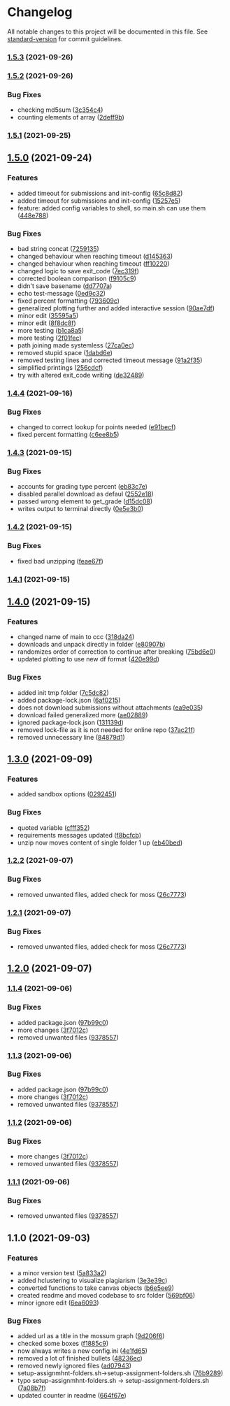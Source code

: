 # Changelog

All notable changes to this project will be documented in this file. See [standard-version](https://github.com/conventional-changelog/standard-version) for commit guidelines.

### [1.5.3](https://github.com/jakob1379/Canvas-Code-Correction/compare/v1.5.2...v1.5.3) (2021-09-26)

### [1.5.2](https://github.com/jakob1379/Canvas-Code-Correction/compare/v1.5.1...v1.5.2) (2021-09-26)


### Bug Fixes

* checking md5sum ([3c354c4](https://github.com/jakob1379/Canvas-Code-Correction/commits/3c354c4b0b30dfc47dc4ecc65e8b4c763e6473fe))
* counting elements of array ([2deff9b](https://github.com/jakob1379/Canvas-Code-Correction/commits/2deff9b62f96a8847a2cc58c704d3367c95165e1))

### [1.5.1](https://github.com/jakob1379/Canvas-Code-Correction/compare/v1.5.0...v1.5.1) (2021-09-25)

## [1.5.0](https://github.com/jakob1379/Canvas-Code-Correction/compare/v1.4.4...v1.5.0) (2021-09-24)


### Features

* added timeout for submissions and init-config ([65c8d82](https://github.com/jakob1379/Canvas-Code-Correction/commits/65c8d82ad3e0ae684d303cc6c3ce5da3ca0b13c5))
* added timeout for submissions and init-config ([15257e5](https://github.com/jakob1379/Canvas-Code-Correction/commits/15257e5b73d7bdfe10489fab05f60a29f25f44d7))
* feature: added config variables to shell, so main.sh can use them ([448e788](https://github.com/jakob1379/Canvas-Code-Correction/commits/448e78899d304fb432bad06cba3649b42fbd4fd9))


### Bug Fixes

* bad string concat ([7259135](https://github.com/jakob1379/Canvas-Code-Correction/commits/7259135e76df84823c7b0c44cfccbaab0c204165))
* changed behaviour when reaching timeout ([d145363](https://github.com/jakob1379/Canvas-Code-Correction/commits/d1453637865bb4cfea9beac2acca7b4dca896972))
* changed behaviour when reaching timeout ([ff10220](https://github.com/jakob1379/Canvas-Code-Correction/commits/ff102204d6a2dcfd9a0eab088f7c6c7f0a4a2b82))
* changed logic to save exit_code ([7ec319f](https://github.com/jakob1379/Canvas-Code-Correction/commits/7ec319ff4ba33140ab6ac044b6ef0f4ddd6aea6c))
* corrected boolean comparison ([f9105c9](https://github.com/jakob1379/Canvas-Code-Correction/commits/f9105c9d90be9b6164e358197c7dd52901c49efe))
* didn't save basename ([dd7707a](https://github.com/jakob1379/Canvas-Code-Correction/commits/dd7707a15215487ed54302b24a03d40f475cb8f5))
* echo test-message ([0ed9c32](https://github.com/jakob1379/Canvas-Code-Correction/commits/0ed9c3299650365db61cfc393475c2a4fa80b17a))
* fixed percent formatting ([793609c](https://github.com/jakob1379/Canvas-Code-Correction/commits/793609c4ec493099d1726fd7c6240f8051b8d3d1))
* generalized plotting further and added interactive session ([90ae7df](https://github.com/jakob1379/Canvas-Code-Correction/commits/90ae7dfbe9c2a4199551c28c16db2dc8c70da017))
* minor edit ([35595a5](https://github.com/jakob1379/Canvas-Code-Correction/commits/35595a5f898a86a39eac814576d37026e0b680c7))
* minor edit ([8f8dc8f](https://github.com/jakob1379/Canvas-Code-Correction/commits/8f8dc8f8e4ee723adcdb8d883520a201a43eef4d))
* more testing ([b1ca8a5](https://github.com/jakob1379/Canvas-Code-Correction/commits/b1ca8a5b106ecc5e9049f4ec662e743a55e74923))
* more testing ([2f01fec](https://github.com/jakob1379/Canvas-Code-Correction/commits/2f01fec6756513259773d7be63c7da259a205b86))
* path joining made systemless ([27ca0ec](https://github.com/jakob1379/Canvas-Code-Correction/commits/27ca0eccb1fb3d9464c0e218e32f3935bb0fbdf7))
* removed stupid space ([1dabd6e](https://github.com/jakob1379/Canvas-Code-Correction/commits/1dabd6ecc54f5fe0329d49929401115fe4a0132c))
* removed testing lines and corrected timeout message ([91a2f35](https://github.com/jakob1379/Canvas-Code-Correction/commits/91a2f3561c47004bd30f0c4dbddfd1b1da65f838))
* simplified printings ([256cdcf](https://github.com/jakob1379/Canvas-Code-Correction/commits/256cdcf4fcf454f9b105d2a9b989d572f1996d17))
* try with altered exit_code writing ([de32489](https://github.com/jakob1379/Canvas-Code-Correction/commits/de32489549a67d861130c3753da79bf842d6e587))

### [1.4.4](https://github.com/jakob1379/Canvas-Code-Correction/compare/v1.4.3...v1.4.4) (2021-09-16)


### Bug Fixes

* changed to correct lookup for points needed ([e91becf](https://github.com/jakob1379/Canvas-Code-Correction/commits/e91becf916affb6af4df9d4fc9f5e91baaa30db3))
* fixed percent formatting ([c6ee8b5](https://github.com/jakob1379/Canvas-Code-Correction/commits/c6ee8b552938d537efe01281b50c06ba217e49c4))

### [1.4.3](https://github.com/jakob1379/Canvas-Code-Correction/compare/v1.4.2...v1.4.3) (2021-09-15)


### Bug Fixes

* accounts for grading type percent ([eb83c7e](https://github.com/jakob1379/Canvas-Code-Correction/commits/eb83c7e0372767ff695e999998c67a0975e4a721))
* disabled parallel download as defaul ([2552e18](https://github.com/jakob1379/Canvas-Code-Correction/commits/2552e187668240ae23c6247a101f075b0096b576))
* passed wrong element to get_grade ([d15dc08](https://github.com/jakob1379/Canvas-Code-Correction/commits/d15dc08bd2d4fa96c404ffc924f67423b9cb12e3))
* writes output to terminal directly ([0e5e3b0](https://github.com/jakob1379/Canvas-Code-Correction/commits/0e5e3b030720c3535ad7bb9fafbd998d86485b05))

### [1.4.2](https://github.com/jakob1379/Canvas-Code-Correction/compare/v1.4.0...v1.4.2) (2021-09-15)


### Bug Fixes

* fixed bad unzipping ([feae67f](https://github.com/jakob1379/Canvas-Code-Correction/commits/feae67f94ab020af900e686591ee6d2d83120e99))

### [1.4.1](https://github.com/jakob1379/Canvas-Code-Correction/compare/v1.4.0...v1.4.1) (2021-09-15)

## [1.4.0](https://github.com/jakob1379/Canvas-Code-Correction/compare/v1.3.0...v1.4.0) (2021-09-15)


### Features

* changed name of main to ccc ([318da24](https://github.com/jakob1379/Canvas-Code-Correction/commits/318da244734bbd2917f09a59247f01d67f4dec1a))
* downloads and unpack directly in folder ([e80907b](https://github.com/jakob1379/Canvas-Code-Correction/commits/e80907be0550fb05a47c4339db5236222ca483fa))
* randomizes order of correction to continue after breaking ([75bd6e0](https://github.com/jakob1379/Canvas-Code-Correction/commits/75bd6e0fe66ba05339553a7d7837dc7f8d202aff))
* updated plotting to use new df format ([420e99d](https://github.com/jakob1379/Canvas-Code-Correction/commits/420e99d79b00c23919277287b86cc179cab2b5f2))


### Bug Fixes

* added init tmp folder ([7c5dc82](https://github.com/jakob1379/Canvas-Code-Correction/commits/7c5dc82112341baab9e145428bf83beb73dc27fa))
* added package-lock.json ([6af0215](https://github.com/jakob1379/Canvas-Code-Correction/commits/6af02154384fee9327b17c46fd901b9b18bf36dd))
* does not download submissions without attachments ([ea9e035](https://github.com/jakob1379/Canvas-Code-Correction/commits/ea9e035d34a095de46c8ff7bfe62b910e5def3fd))
* download failed generalized more ([ae02889](https://github.com/jakob1379/Canvas-Code-Correction/commits/ae02889f900c269efdf1a78365fb7df9f452fe36))
* ignored package-lock.json ([131139d](https://github.com/jakob1379/Canvas-Code-Correction/commits/131139dcf1196aed8b8986e83615265688479e85))
* removed lock-file as it is not needed for online repo ([37ac21f](https://github.com/jakob1379/Canvas-Code-Correction/commits/37ac21f3f3654aef91e9aafe36162ee43c68f22d))
* removed unnecessary line ([84879d1](https://github.com/jakob1379/Canvas-Code-Correction/commits/84879d1e9981424e8e74faa300af06545ee1598e))

## [1.3.0](https://github.com/jakob1379/Canvas-Code-Correction/compare/v1.2.2...v1.3.0) (2021-09-09)


### Features

* added sandbox options ([0292451](https://github.com/jakob1379/Canvas-Code-Correction/commits/029245139e6750433c4b0cb8fc35fe347d5aea32))


### Bug Fixes

* quoted variable ([cfff352](https://github.com/jakob1379/Canvas-Code-Correction/commits/cfff35221a61da3ef118651499d6768a9fc7ea0f))
* requirements messages updated ([f8bcfcb](https://github.com/jakob1379/Canvas-Code-Correction/commits/f8bcfcbc1224ab3fbe32688194b4fd12c39b5663))
* unzip now moves content of single folder 1 up ([eb40bed](https://github.com/jakob1379/Canvas-Code-Correction/commits/eb40bed20fac0d459d9438becea1bcb90ffd7b8a))

### [1.2.2](https://github.com/jakob1379/Canvas-Code-Correction/compare/v1.2.0...v1.2.2) (2021-09-07)


### Bug Fixes

* removed unwanted files, added check for moss ([26c7773](https://github.com/jakob1379/Canvas-Code-Correction/commits/26c777383c7b1173c31634569fb25cff30c3cf57))

### [1.2.1](https://github.com/jakob1379/Canvas-Code-Correction/compare/v1.2.0...v1.2.1) (2021-09-07)


### Bug Fixes

* removed unwanted files, added check for moss ([26c7773](https://github.com/jakob1379/Canvas-Code-Correction/commits/26c777383c7b1173c31634569fb25cff30c3cf57))

## [1.2.0](https://github.com/jakob1379/Canvas-Code-Correction/compare/v1.1.4...v1.2.0) (2021-09-07)

### [1.1.4](https://github.com/jakob1379/Canvas-Code-Correction/compare/v1.1.0...v1.1.4) (2021-09-06)


### Bug Fixes

* added package.json ([97b99c0](https://github.com/jakob1379/Canvas-Code-Correction/commits/97b99c031c753b27c464dd00c7aaf07721a2b291))
* more changes ([3f7012c](https://github.com/jakob1379/Canvas-Code-Correction/commits/3f7012c1c8504d3a70f076447e85aa386b6c771a))
* removed unwanted files ([9378557](https://github.com/jakob1379/Canvas-Code-Correction/commits/9378557fb24973ff97c04e161fcd473c6a08ac89))

### [1.1.3](https://github.com/jakob1379/Canvas-Code-Correction/compare/v1.1.0...v1.1.3) (2021-09-06)


### Bug Fixes

* added package.json ([97b99c0](https://github.com/jakob1379/Canvas-Code-Correction/commits/97b99c031c753b27c464dd00c7aaf07721a2b291))
* more changes ([3f7012c](https://github.com/jakob1379/Canvas-Code-Correction/commits/3f7012c1c8504d3a70f076447e85aa386b6c771a))
* removed unwanted files ([9378557](https://github.com/jakob1379/Canvas-Code-Correction/commits/9378557fb24973ff97c04e161fcd473c6a08ac89))

### [1.1.2](https://github.com/jakob1379/Canvas-Code-Correction/compare/v1.1.0...v1.1.2) (2021-09-06)


### Bug Fixes

* more changes ([3f7012c](https://github.com/jakob1379/Canvas-Code-Correction/commits/3f7012c1c8504d3a70f076447e85aa386b6c771a))
* removed unwanted files ([9378557](https://github.com/jakob1379/Canvas-Code-Correction/commits/9378557fb24973ff97c04e161fcd473c6a08ac89))

### [1.1.1](https://github.com/jakob1379/Canvas-Code-Correction/compare/v1.1.0...v1.1.1) (2021-09-06)


### Bug Fixes

* removed unwanted files ([9378557](https://github.com/jakob1379/Canvas-Code-Correction/commits/9378557fb24973ff97c04e161fcd473c6a08ac89))

## 1.1.0 (2021-09-03)


### Features

* a minor version test ([5a833a2](https://github.com/jakob1379/Canvas-Code-Correction/commits/5a833a2a4fa928010b3f21082ade0b89dac3aee6))
* added hclustering to visualize plagiarism ([3e3e39c](https://github.com/jakob1379/Canvas-Code-Correction/commits/3e3e39c1130709d267fb1e649ae8f27902abbb21))
* converted functions to take canvas objects ([b6e5ee9](https://github.com/jakob1379/Canvas-Code-Correction/commits/b6e5ee99370cd4066465c343d24d8bd10a118c58))
* created readme and moved codebase to src folder ([569bf06](https://github.com/jakob1379/Canvas-Code-Correction/commits/569bf066d756e47e2346b4d9b3fdb260765697d5))
* minor ignore edit ([6ea6093](https://github.com/jakob1379/Canvas-Code-Correction/commits/6ea60937177996427001591ecb3dc3dbe2744353))


### Bug Fixes

* added url as a title in the mossum graph ([9d206f6](https://github.com/jakob1379/Canvas-Code-Correction/commits/9d206f6677b21f0aa4179e0a8715f389d7518c28))
* checked some boxes ([f1885c9](https://github.com/jakob1379/Canvas-Code-Correction/commits/f1885c95b1d7b291bae25e5a170564ac42a13746))
* now always writes a new config.ini ([4e1fd65](https://github.com/jakob1379/Canvas-Code-Correction/commits/4e1fd652c563a2d5d2368bd7371ca9f0221fb9d9))
* removed a lot of finished bullets ([48236ec](https://github.com/jakob1379/Canvas-Code-Correction/commits/48236ecdd7ab1d4df18c50819575e2d95c9241c4))
* removed newly ignored files ([ad07943](https://github.com/jakob1379/Canvas-Code-Correction/commits/ad0794383c896d918e3c53df29a7cea747039896))
* setup-assignmhnt-folders.sh->setup-assignment-folders.sh ([76b9289](https://github.com/jakob1379/Canvas-Code-Correction/commits/76b9289ea33df736c53671da338140cb8d5ee525))
* typo setup-assignmhnt-folders.sh -> setup-assignment-folders.sh ([7a08b7f](https://github.com/jakob1379/Canvas-Code-Correction/commits/7a08b7f2a86ea984e4d9e154215a69ca16d90235))
* updated counter in readme ([664f67e](https://github.com/jakob1379/Canvas-Code-Correction/commits/664f67eb7f9dc96021cbdbadd178ca880d3075e8))
